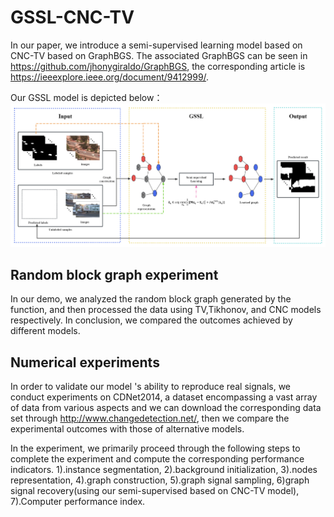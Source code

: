 # GSSL-CNC-TV
In our paper, we introduce a semi-supervised learning model based on CNC-TV based on GraphBGS.
The associated GraphBGS can be seen in <https://github.com/jhonygiraldo/GraphBGS>, the corresponding article is <https://ieeexplore.ieee.org/document/9412999/>.

Our GSSL model is depicted below：
![./GraphBGS-GSSL-CNC-TV/doc/fig4.png](./GraphBGS-GSSL-CNC-TV/doc/fig4.png)


## Random block graph experiment
In our demo, we analyzed the random block graph generated by the function, and then processed the data using TV,Tikhonov, and CNC models respectively. In conclusion, we compared the outcomes achieved by different models.

## Numerical experiments
In order to validate our model 's ability to reproduce real signals, we conduct experiments on CDNet2014, a dataset encompassing a vast array of data from various aspects and we can download the corresponding data set through <http://www.changedetection.net/>, then we  compare the experimental outcomes with those of alternative models.


In the experiment, we primarily proceed through the following steps to complete the experiment and compute the corresponding performance indicators.
1).instance segmentation, 2).background initialization, 3).nodes representation, 4).graph construction, 5).graph signal sampling, 6)graph signal recovery(using our semi-supervised based on CNC-TV model), 7).Computer performance index. 

